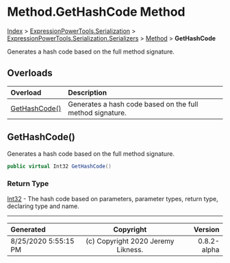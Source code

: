 ﻿# Method.GetHashCode Method

[Index](../index.md) > [ExpressionPowerTools.Serialization](ExpressionPowerTools.Serialization.a.md) > [ExpressionPowerTools.Serialization.Serializers](ExpressionPowerTools.Serialization.Serializers.n.md) > [Method](ExpressionPowerTools.Serialization.Serializers.Method.cs.md) > **GetHashCode**

Generates a hash code based on the full method signature.

## Overloads

| Overload | Description |
| :-- | :-- |
| [GetHashCode()](#gethashcode) | Generates a hash code based on the full method signature. |
## GetHashCode()

Generates a hash code based on the full method signature.

```csharp
public virtual Int32 GetHashCode()
```

### Return Type

 [Int32](https://docs.microsoft.com/dotnet/api/system.int32)  - The hash code based on parameters, parameter types, return type, declaring type and name.



---

| Generated | Copyright | Version |
| :-- | :-: | --: |
| 8/25/2020 5:55:15 PM | (c) Copyright 2020 Jeremy Likness. | 0.8.2-alpha |
